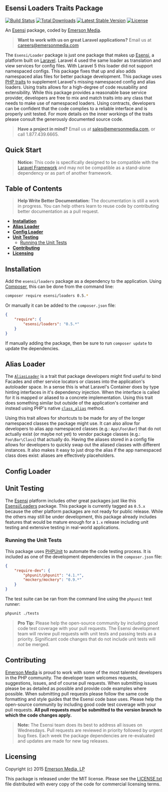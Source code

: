 ## Esensi Loaders Traits Package

[![Build Status](https://travis-ci.org/esensi/loaders.svg)](https://travis-ci.org/esensi/loaders)
[![Total Downloads](https://poser.pugx.org/esensi/loaders/downloads.svg)](https://packagist.org/packages/esensi/loaders)
[![Latest Stable Version](https://poser.pugx.org/esensi/loaders/v/stable.svg)](https://github.com/esensi/loaders/releases)
[![License](https://poser.pugx.org/esensi/loaders/license.svg)](https://github.com/esensi/loaders#licensing)

An [Esensi](https://github.com/esensi) package, coded by [Emerson Media](http://www.emersonmedia.com).

> **Want to work with us on great Laravel applications?**
Email us at [careers@emersonmedia.com](http://emersonmedia.com/contact)

The `Esensi/Loader` package is just one package that makes up [Esensi](https://github.com/esensi), a platform built on [Laravel](http://laravel.com). Laravel 4 used the same loader as translation and view services for config files. With Laravel 5 this loader did not support namespaced configs. This package fixes that up and also adds namespaced alias files for better package development. This package uses [PHP traits](http://culttt.com/2014/06/25/php-traits) to supplement Laravel's missing namespaced config and alias loaders. Using traits allows for a high-degree of code reusability and extensibility. While this package provides a reasonable base service provider, developers are free to mix and match traits into any class that needs to make use of namespaced loaders. Using contracts, developers can be confident that the code complies to a reliable interface and is properly unit tested. For more details on the inner workings of the traits please consult the generously documented source code.

> **Have a project in mind?**
Email us at [sales@emersonmedia.com](http://emersonmedia.com/contact), or call 1.877.439.6665.



## Quick Start

> **Notice:** This code is specifically designed to be compatible with the [Laravel Framework](http://laravel.com) and may not be compatible as a stand-alone dependency or as part of another framework.



## Table of Contents

> **Help Write Better Documentation:** The documentation is still a work in progress. You can help others learn to reuse code by contributing better documentation as a pull request.

- **[Installation](#installation)**
- **[Alias Loader](#alias-loader)**
- **[Config Loader](#config-loader)**
- **[Unit Testing](#unit-testing)**
    - [Running the Unit Tests](#running-the-unit-tests)
- **[Contributing](#contributing)**
- **[Licensing](#licensing)**



## Installation

Add the `esensi/loaders` package as a dependency to the application. Using [Composer](https://getcomposer.org), this can be done from the command line:

```bash
composer require esensi/loaders 0.5.*
```

Or manually it can be added to the `composer.json` file:

```json
{
    "require": {
        "esensi/loaders": "0.5.*"
    }
}
```

If manually adding the package, then be sure to run `composer update` to update the dependencies.


## Alias Loader

The [`AliasLoader`](https://github.com/esensi/loaders/blob/master/src/Traits/AliasLoader.php) is a trait that package developers might find useful to bind Facades and other service locators or classes into the application's autoloader space. In a sense this is what Laravel's Container does by type hinting interfaces in it's dependency injection. When the interface is called for it is mapped or aliased to a concrete implementation. Using this trait does something similar but outside of the application's container and instead using PHP's native [`class_alias`](http://php.net/class_alias) method.

Using this trait allows for shortcuts to be made for any of the longer namespaced classes the package might use. It can also allow for developers to alias app namespaced classes (e.g.: `App\Foo\Bar`) that do not actually exist (or maybe not yet) to vendor package classes (e.g.: `Foo\Bar\Class`) that actually do. Having the aliases stored in a config file allows for developers to quickly swap out the aliased classes with different instances. It also makes it easy to just drop the alias if the app namespaced class does exist: aliases are effectively placeholders.


## Config Loader


## Unit Testing

The [Esensi](http://github.com/esensi) platform includes other great packages just like this [Esensi/Loaders](http://github.com/esensi/loaders) package. This package is currently tagged as `0.5.x` because the other platform packages are not ready for public release. While the others may still be under development, this package already includes features that would be mature enough for a `1.x` release including unit testing and extensive testing in real-world applications.

### Running the Unit Tests

This package uses [PHPUnit](http://phpunit.de) to automate the code testing process. It is included as one of the development dependencies in the `composer.json` file:

```json
{
    "require-dev": {
        "phpunit/phpunit": "4.1.*",
        "mockery/mockery": "0.9.*"
    }
}
```

The test suite can be ran from the command line using the `phpunit` test runner:

```bash
phpunit ./tests
```

> **Pro Tip:** Please help the open-source community by including good code test coverage with your pull requests. The Esensi development team will review pull requests with unit tests and passing tests as a priority. Significant code changes that do not include unit tests will _not_ be merged.



## Contributing

[Emerson Media](http://www.emersonmedia.com) is proud to work with some of the most talented developers in the PHP community. The developer team welcomes requests, suggestions, issues, and of course pull requests. When submitting issues please be as detailed as possible and provide code examples where possible. When submitting pull requests please follow the same code formatting and style guides that the Esensi code base uses. Please help the open-source community by including good code test coverage with your pull requests. **All pull requests _must_ be submitted to the version branch to which the code changes apply.**

> **Note:** The Esensi team does its best to address all issues on Wednesdays. Pull requests are reviewed in priority followed by urgent bug fixes. Each week the package dependencies are re-evaluated and updates are made for new tag releases.



## Licensing

Copyright (c) 2015 [Emerson Media, LP](http://www.emersonmedia.com)

This package is released under the MIT license. Please see the [LICENSE.txt](https://github.com/esensi/loaders/blob/master/LICENSE.txt) file distributed with every copy of the code for commercial licensing terms.
